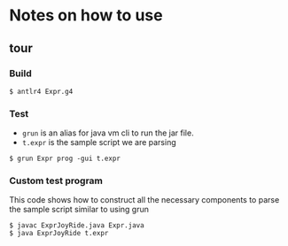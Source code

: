 # Notes on how to use


## tour

### Build

```
$ antlr4 Expr.g4
```

### Test

* `grun` is an alias for java vm cli to run the jar file.
* `t.expr` is the sample script we are parsing

```
$ grun Expr prog -gui t.expr
```


### Custom test program

This code shows how to construct all the necessary components to parse
the sample script similar to using grun

```
$ javac ExprJoyRide.java Expr.java
$ java ExprJoyRide t.expr
```
